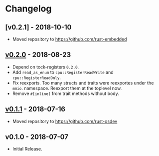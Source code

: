 # Changelog

## [v0.2.1] - 2018-10-10

- Moved repository to https://github.com/rust-embedded

## [v0.2.0] - 2018-08-23

- Depend on tock-registers `0.2.0`.
- Add `read_as_enum` to `cpu::RegisterReadWrite` and `cpu::RegisterReadOnly`.
- Fix reexports. Too many structs and traits were reexportes under the `mmio`.
  namespace. Reexport them at the toplevel now.
- Remove `#[inline]` from trait methods without body.

## [v0.1.1] - 2018-07-16

- Moved repository to https://github.com/rust-osdev

## v0.1.0 - 2018-07-07

- Initial Release.

[v0.1.1]: https://github.com/rust-embedded/register-rs/compare/v0.1.0...v0.1.1
[v0.2.0]: https://github.com/rust-embedded/register-rs/compare/v0.1.1...v0.2.0
[v0.2.0]: https://github.com/rust-embedded/register-rs/compare/v0.2.0...v0.2.1
